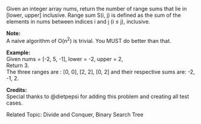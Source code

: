 Given an integer array nums, return the number of range sums that lie in [lower, upper] inclusive.
Range sum S(i, j) is defined as the sum of the elements in nums between indices i and j (i ≤ j), inclusive.

**Note:**  
A naive algorithm of O(n<sup>2</sup>) is trivial. You MUST do better than that.

**Example:**  
Given nums = [-2, 5, -1], lower = -2, upper = 2,  
Return 3.  
The three ranges are : [0, 0], [2, 2], [0, 2] and their respective sums are: -2, -1, 2.

**Credits:**  
Special thanks to @dietpepsi for adding this problem and creating all test cases.

Related Topic: Divide and Conquer, Binary Search Tree

